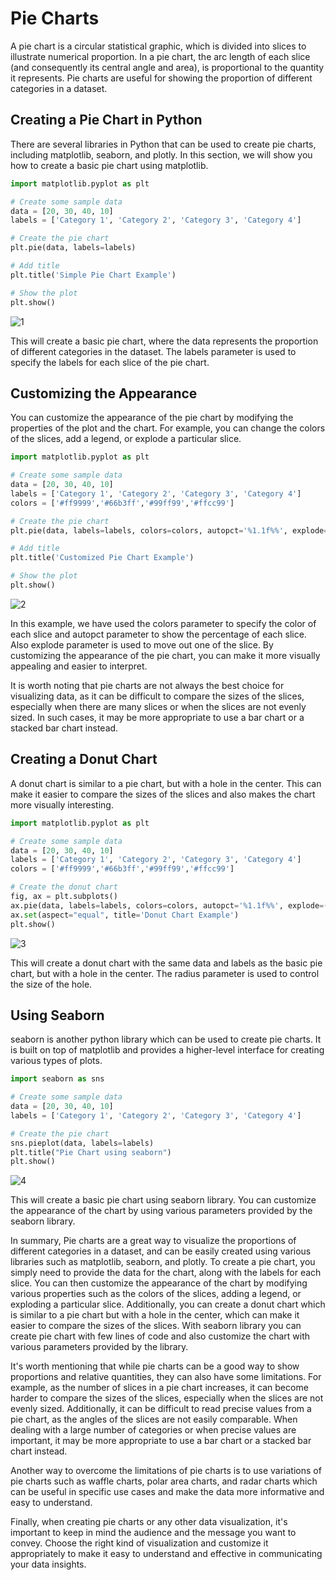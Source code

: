 # Pie Charts
A pie chart is a circular statistical graphic, which is divided into slices to illustrate numerical proportion. In a pie chart, the arc length of each slice (and consequently its central angle and area), is proportional to the quantity it represents. Pie charts are useful for showing the proportion of different categories in a dataset.

## Creating a Pie Chart in Python
There are several libraries in Python that can be used to create pie charts, including matplotlib, seaborn, and plotly. In this section, we will show you how to create a basic pie chart using matplotlib.

```Python
import matplotlib.pyplot as plt

# Create some sample data
data = [20, 30, 40, 10]
labels = ['Category 1', 'Category 2', 'Category 3', 'Category 4']

# Create the pie chart
plt.pie(data, labels=labels)

# Add title
plt.title('Simple Pie Chart Example')

# Show the plot
plt.show()

```
![1](https://user-images.githubusercontent.com/63750425/213431484-fd5abe4c-f233-44f4-8a7c-84ccdcb1f759.png)

This will create a basic pie chart, where the data represents the proportion of different categories in the dataset. The labels parameter is used to specify the labels for each slice of the pie chart.

## Customizing the Appearance
You can customize the appearance of the pie chart by modifying the properties of the plot and the chart. For example, you can change the colors of the slices, add a legend, or explode a particular slice.

```Python
import matplotlib.pyplot as plt

# Create some sample data
data = [20, 30, 40, 10]
labels = ['Category 1', 'Category 2', 'Category 3', 'Category 4']
colors = ['#ff9999','#66b3ff','#99ff99','#ffcc99']

# Create the pie chart
plt.pie(data, labels=labels, colors=colors, autopct='%1.1f%%', explode=(0.1, 0, 0, 0))

# Add title
plt.title('Customized Pie Chart Example')

# Show the plot
plt.show()
```
![2](https://user-images.githubusercontent.com/63750425/213431503-d79ce3b0-cabd-4423-a557-14cded6d7ce9.png)

In this example, we have used the colors parameter to specify the color of each slice and autopct parameter to show the percentage of each slice. Also explode parameter is used to move out one of the slice. By customizing the appearance of the pie chart, you can make it more visually appealing and easier to interpret.

It is worth noting that pie charts are not always the best choice for visualizing data, as it can be difficult to compare the sizes of the slices, especially when there are many slices or when the slices are not evenly sized. In such cases, it may be more appropriate to use a bar chart or a stacked bar chart instead.


## Creating a Donut Chart
A donut chart is similar to a pie chart, but with a hole in the center. This can make it easier to compare the sizes of the slices and also makes the chart more visually interesting.

```Python
import matplotlib.pyplot as plt

# Create some sample data
data = [20, 30, 40, 10]
labels = ['Category 1', 'Category 2', 'Category 3', 'Category 4']
colors = ['#ff9999','#66b3ff','#99ff99','#ffcc99']

# Create the donut chart
fig, ax = plt.subplots()
ax.pie(data, labels=labels, colors=colors, autopct='%1.1f%%', explode=(0.1, 0, 0, 0), radius=0.5)
ax.set(aspect="equal", title='Donut Chart Example')
plt.show()
```
![3](https://user-images.githubusercontent.com/63750425/213431527-efbadef8-40e3-4f3d-be68-e2925b082d03.png)

This will create a donut chart with the same data and labels as the basic pie chart, but with a hole in the center. The radius parameter is used to control the size of the hole.

## Using Seaborn
seaborn is another python library which can be used to create pie charts. It is built on top of matplotlib and provides a higher-level interface for creating various types of plots.

```Python
import seaborn as sns

# Create some sample data
data = [20, 30, 40, 10]
labels = ['Category 1', 'Category 2', 'Category 3', 'Category 4']

# Create the pie chart
sns.pieplot(data, labels=labels)
plt.title("Pie Chart using seaborn")
plt.show()
```
![4](https://user-images.githubusercontent.com/63750425/213431555-9ec100fd-3692-439e-b20d-25a9479eac6a.png)

This will create a basic pie chart using seaborn library. You can customize the appearance of the chart by using various parameters provided by the seaborn library.

In summary, Pie charts are a great way to visualize the proportions of different categories in a dataset, and can be easily created using various libraries such as matplotlib, seaborn, and plotly. To create a pie chart, you simply need to provide the data for the chart, along with the labels for each slice. You can then customize the appearance of the chart by modifying various properties such as the colors of the slices, adding a legend, or exploding a particular slice. Additionally, you can create a donut chart which is similar to a pie chart but with a hole in the center, which can make it easier to compare the sizes of the slices. With seaborn library you can create pie chart with few lines of code and also customize the chart with various parameters provided by the library.

It's worth mentioning that while pie charts can be a good way to show proportions and relative quantities, they can also have some limitations. For example, as the number of slices in a pie chart increases, it can become harder to compare the sizes of the slices, especially when the slices are not evenly sized. Additionally, it can be difficult to read precise values from a pie chart, as the angles of the slices are not easily comparable. When dealing with a large number of categories or when precise values are important, it may be more appropriate to use a bar chart or a stacked bar chart instead.

Another way to overcome the limitations of pie charts is to use variations of pie charts such as waffle charts, polar area charts, and radar charts which can be useful in specific use cases and make the data more informative and easy to understand.

Finally, when creating pie charts or any other data visualization, it's important to keep in mind the audience and the message you want to convey. Choose the right kind of visualization and customize it appropriately to make it easy to understand and effective in communicating your data insights.




